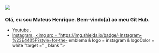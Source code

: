 ![](https://github-readme-stats.vercel.app/api?username=mateushenriquefonsecaxavierdasilva&show_icons=true&theme=dracula&include_all_commits=true&count_private=true)
### Olá, eu sou Mateus Henrique. Bem-vindo(a) ao meu Git Hub.  
- [ Youtube ](https://www.youtube.com/channel/UClAIWVdFVyuP6H3DwXmFy_g).
- [ Instagram ](https://www.instagram.com/mateus.henrique.10/).<a href="https://instagram.com/rafaballerini" target="_blank"> <img src = "https://img.shields.io/badge/-Instagram-%23E4405F?style=for-the- emblema & logo = instagram & logoColor = white "target =" _ blank "> </a>
